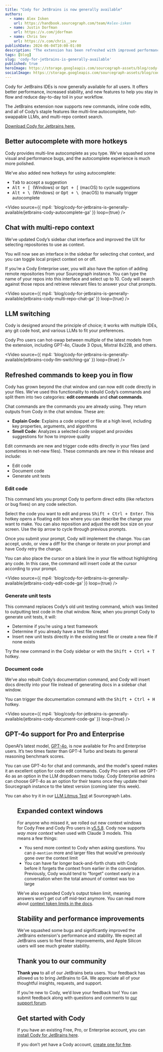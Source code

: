 ```yaml
---
title: "Cody for JetBrains is now generally available"
authors:
  - name: Alex Isken
    url: https://handbook.sourcegraph.com/team/#alex-isken
  - name: Justin Dorfman
    url: https://x.com/jdorfman
  - name: Chris Sev
    url: https://x.com/chris__sev
publishDate: 2024-06-04T10:00-01:00
description: "The extension has been refreshed with improved performance, an inline code edit function, and new commands to help you stay in flow while writing code in any JetBrains IDE."
tags: [blog]
slug: 'cody-for-jetbrains-is-generally-available'
published: true
heroImage: https://storage.googleapis.com/sourcegraph-assets/blog/cody-for-jetbrains-is-generally-available/jetbrains-ga-blog-hero.png
socialImage: https://storage.googleapis.com/sourcegraph-assets/blog/cody-for-jetbrains-is-generally-available/jetbrains-ga-blog-hero.png
---
```


Cody for JetBrains IDEs is now generally available for all users. It offers better performance, increased stability, and new features to help you stay in flow and reduce day-to-day toil in your workflow.

The JetBrains extension now supports new commands, inline code edits, and all of Cody’s staple features like multi-line autocomplete, hot-swappable LLMs, and multi-repo context search.

[Download Cody for Jetbrains here.](https://plugins.jetbrains.com/plugin/9682-cody-ai-coding-assistant-with-autocomplete--chat) 

<YouTube
  id=""
/>

## Better autocomplete with more hotkeys

Cody provides multi-line autocomplete as you type. We’ve squashed some visual and performance bugs, and the autocomplete experience is much more polished.

We’ve also added new hotkeys for using autocomplete:

- <kbd>Tab</kbd> to accept a suggestion
- <kbd>Alt + \[ </kbd> (Windows) or <kbd>Opt + \[</kbd> (macOS) to cycle suggestions
- <kbd>Alt + \ </kbd> (Windows) or <kbd>Opt + \ </kbd> (macOS) to manually trigger autocomplete 

<Video
  source={{
    mp4: 'blog/cody-for-jetbrains-is-generally-available/jetbrains-cody-autocomplete-ga'
  }}
  loop={true}
/>

## Chat with multi-repo context

We’ve updated Cody’s sidebar chat interface and improved the UX for selecting repositories to use as context. 

You will now see an interface in the sidebar for selecting chat context, and you can toggle local project context on or off. 

If you’re a Cody Enterprise user, you will also have the option of adding remote repositories from your Sourcegraph instance. You can type the name of your repos into this interface and select up to 10. Cody will search against those repos and retrieve relevant files to answer your chat prompts.

<Video
  source={{
    mp4: 'blog/cody-for-jetbrains-is-generally-available/jetbrains-cody-multi-repo-chat-ga'
  }}
  loop={true}
/>

## LLM switching

Cody is designed around the principle of choice; it works with multiple IDEs, any git code host, and various LLMs to fit your preferences.

Cody Pro users can hot-swap between multiple of the latest models from the extension, including GPT-4o, Claude 3 Opus, Mixtral 8x22B, and others.

<Video
  source={{
    mp4: 'blog/cody-for-jetbrains-is-generally-available/jetbrains-cody-llm-switching-ga'
  }}
  loop={true}
/>

## Refreshed commands to keep you in flow

Cody has grown beyond the chat window and can now edit code directly in your files. We’ve used this functionality to rebuild Cody’s commands and split them into two categories: **edit commands** and **chat commands**.

Chat commands are the commands you are already using. They return outputs from Cody in the chat window. These are:

- **Explain Code**: Explains a code snippet or file at a high level, including key properties, arguments, and algorithms
- **Smell Code**: Analyzes a selected code snippet and provides suggestions for how to improve quality

Edit commands are new and trigger code edits directly in your files (and sometimes in net-new files). These commands are new in this release and include:

- Edit code
- Document code
- Generate unit tests

### Edit code

This command lets you prompt Cody to perform direct edits (like refactors or bug fixes) on any code selection.

Select the code you want to edit and press <kbd>Shift + Ctrl + Enter</kbd>. This hotkey opens a floating edit box where you can describe the change you want to make. You can also reposition and adjust the edit box size on your screen. Use the <kbd>Up</kbd> arrow to cycle through previous prompts.

Once you submit your prompt, Cody will implement the change. You can accept, undo, or view a diff for the change or iterate on your prompt and have Cody retry the change. 

You can also place the cursor on a blank line in your file without highlighting any code. In this case, the command will insert code at the cursor according to your prompt.

<Video
  source={{
    mp4: 'blog/cody-for-jetbrains-is-generally-available/jetbrains-cody-edit-code-ga'
  }}
  loop={true}
/>

### Generate unit tests

This command replaces Cody’s old unit testing command, which was limited to outputting test code in the chat window. Now, when you prompt Cody to generate unit tests, it will:

* Determine if you’re using a test framework
* Determine if you already have a test file created 
* Insert new unit tests directly in the existing test file or create a new file if none exists

Try the new command in the Cody sidebar or with the <kbd>Shift + Ctrl + T</kbd> hotkey.

<YouTube
  id=""
/>

### Document code

We’ve also rebuilt Cody’s documentation command, and Cody will insert docs directly into your file instead of generating docs in a sidebar chat window.

You can trigger the documentation command with the <kbd>Shift + Ctrl + H</kbd> hotkey.

<Video
  source={{
    mp4: 'blog/cody-for-jetbrains-is-generally-available/jetbrains-cody-document-code-ga'
  }}
  loop={true}
/>

## GPT-4o support for Pro and Enterprise

OpenAI’s latest model, [GPT-4o](https://openai.com/index/hello-gpt-4o/), is now available for Pro and Enterprise users. It’s two times faster than GPT-4 Turbo and beats its general reasoning benchmark scores.

You can use GPT-4o for chat and commands, and the model's speed makes it an excellent option for code edit commands. Cody Pro users will see GPT-4o as an option in the LLM dropdown menu today. Cody Enterprise admins can choose GPT-4o as an option for their teams once they update their Sourcegraph instance to the latest version (coming later this week).

You can also try it in our [LLM Litmus Test](https://s0.dev/) at Sourcegraph Labs.

<Figure
  src="https://storage.googleapis.com/sourcegraph-assets/blog/cody-for-jetbrains-is-generally-available/cody-gpt-4o-ga.png"
  alt="LLM selection dropdown"
/>

## Expanded context windows

For anyone who missed it, we rolled out new context windows for Cody Free and Cody Pro users in [v5.5.8](https://sourcegraph.com/blog/cody-jetbrains-5-5-8-release). Cody now supports _way more context_ when used with Claude 3 models. This means a few things:

- You send more context to Cody when asking questions. You can `@-mention` more and larger files that would’ve previously gone over the context limit
- You can have far longer back-and-forth chats with Cody before it forgets the context from earlier in the conversation. Previously, Cody would tend to “forget” context early in a conversation when the total amount of context was too large

We’ve also expanded Cody’s output token limit, meaning answers won’t get cut off mid-text anymore. You can read more about [context token limits in the docs](https://sourcegraph.com/docs/cody/core-concepts/token-limits).

## Stability and performance improvements

We’ve squashed some bugs and significantly improved the JetBrains extension's performance and stability. We expect all JetBrains users to feel these improvements, and Apple Silicon users will see much greater stability.

## Thank you to our community

**Thank you** to all of our JetBrains beta users. Your feedback has allowed us to bring JetBrains to GA. We appreciate all of your thoughtful insights, requests, and support. 

If you’re new to Cody, we’d love your feedback too! You can submit feedback along with questions and comments to [our support forum](https://community.sourcegraph.com).

## Get started with Cody

If you have an existing Free, Pro, or Enterprise account, you can [install Cody for JetBrains here](https://plugins.jetbrains.com/plugin/9682-cody-ai-coding-assistant-with-autocomplete--chat). 

If you don’t yet have a Cody account, [create one for free](https://sourcegraph.com/cody).
